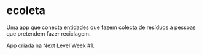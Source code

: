 # ecoleta
 Uma app que conecta entidades que fazem colecta de resíduos à pessoas que pretendem fazer reciclagem.

 App criada na Next Level Week #1.
